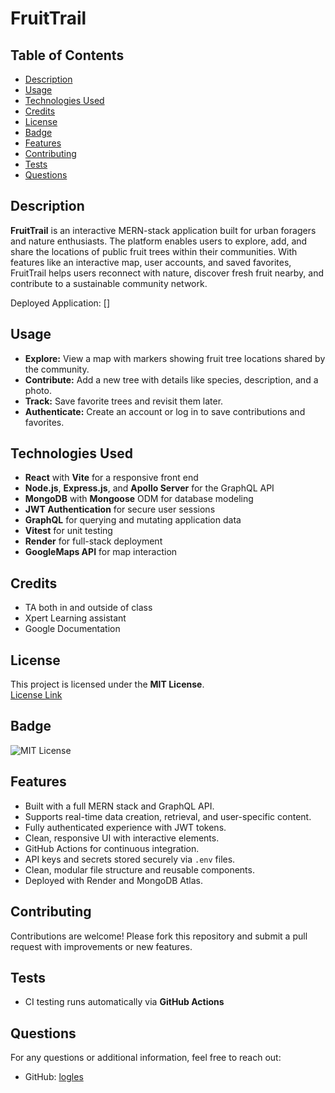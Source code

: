 # FruitTrail

## Table of Contents

- [Description](#description)
- [Usage](#usage)
- [Technologies Used](#technologies-used)
- [Credits](#credits)
- [License](#license)
- [Badge](#badge)
- [Features](#features)
- [Contributing](#contributing)
- [Tests](#tests)
- [Questions](#questions)

## Description

**FruitTrail** is an interactive MERN-stack application built for urban foragers and nature enthusiasts. The platform enables users to explore, add, and share the locations of public fruit trees within their communities. With features like an interactive map, user accounts, and saved favorites, FruitTrail helps users reconnect with nature, discover fresh fruit nearby, and contribute to a sustainable community network.

Deployed Application: []

## Usage

- **Explore:** View a map with markers showing fruit tree locations shared by the community.
- **Contribute:** Add a new tree with details like species, description, and a photo.
- **Track:** Save favorite trees and revisit them later.
- **Authenticate:** Create an account or log in to save contributions and favorites.

## Technologies Used

- **React** with **Vite** for a responsive front end
- **Node.js**, **Express.js**, and **Apollo Server** for the GraphQL API
- **MongoDB** with **Mongoose** ODM for database modeling
- **JWT Authentication** for secure user sessions
- **GraphQL** for querying and mutating application data
- **Vitest** for unit testing
- **Render** for full-stack deployment
- **GoogleMaps API** for map interaction

## Credits

- TA both in and outside of class
- Xpert Learning assistant
- Google Documentation

## License

This project is licensed under the **MIT License**.  
[License Link](https://opensource.org/licenses/MIT)

## Badge

![MIT License](https://img.shields.io/badge/License-MIT-yellow.svg)

## Features

- Built with a full MERN stack and GraphQL API.
- Supports real-time data creation, retrieval, and user-specific content.
- Fully authenticated experience with JWT tokens.
- Clean, responsive UI with interactive elements.
- GitHub Actions for continuous integration.
- API keys and secrets stored securely via `.env` files.
- Clean, modular file structure and reusable components.
- Deployed with Render and MongoDB Atlas.

## Contributing

Contributions are welcome! Please fork this repository and submit a pull request with improvements or new features.

## Tests

- CI testing runs automatically via **GitHub Actions**

## Questions

For any questions or additional information, feel free to reach out:

- GitHub: [logles](https://github.com/logles)
